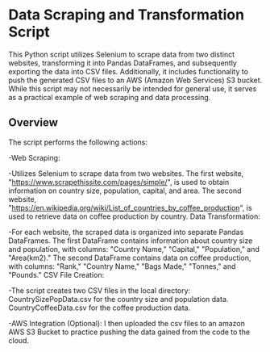 # Data Scraping and Transformation Script
This Python script utilizes Selenium to scrape data from two distinct websites, transforming it into Pandas DataFrames, and subsequently exporting the data into CSV files. Additionally, it includes functionality to push the generated CSV files to an AWS (Amazon Web Services) S3 bucket. While this script may not necessarily be intended for general use, it serves as a practical example of web scraping and data processing.

## Overview
The script performs the following actions:

-Web Scraping:

-Utilizes Selenium to scrape data from two websites.
The first website, "https://www.scrapethissite.com/pages/simple/", is used to obtain information on country size, population, capital, and area.
The second website, "https://en.wikipedia.org/wiki/List_of_countries_by_coffee_production", is used to retrieve data on coffee production by country.
Data Transformation:

-For each website, the scraped data is organized into separate Pandas DataFrames.
The first DataFrame contains information about country size and population, with columns: "Country Name," "Capital," "Population," and "Area(km2)."
The second DataFrame contains data on coffee production, with columns: "Rank," "Country Name," "Bags Made," "Tonnes," and "Pounds."
CSV File Creation:

-The script creates two CSV files in the local directory:
CountrySizePopData.csv for the country size and population data.
CountryCoffeeData.csv for the coffee production data.

-AWS Integration (Optional):
I then uploaded the csv files to an amazon AWS S3 Bucket to practice pushing the data gained from the code to the cloud.








